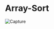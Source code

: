 # Array-Sort

![Capture](https://user-images.githubusercontent.com/55505154/142551739-99bd47ab-1cbc-4a7c-892a-d9be876fb767.JPG)
